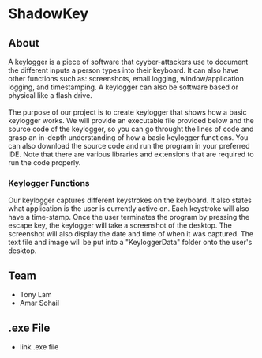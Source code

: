 # ShadowKey
## About
A keylogger is a piece of software that cyyber-attackers use to document the different inputs a person types into their keyboard. It can also have other functions such as: screenshots, email logging, window/application logging, and timestamping.
A keylogger can also be software based or physical like a flash drive. 
<br>
<br>
The purpose of our project is to create keylogger that shows how a basic keylogger works. We will provide an executable file provided below and the source code of the keylogger, so you can go throught the lines of code and grasp an
in-depth understanding of how a basic keylogger functions. You can also download the source code and run the program in your preferred IDE. Note that there are various libraries and extensions that are required to run the code 
properly.

### Keylogger Functions
Our keylogger captures different keystrokes on the keyboard. It also states what application is the user is currently active on. Each keystroke will also have a time-stamp. Once the user terminates the program by pressing the escape key, the keylogger will take a screenshot of the desktop. The screenshot will also display the date and time of when it was captured.
The text file and image will be put into a "KeyloggerData" folder onto the user's desktop. 

## Team
- Tony Lam
- Amar Sohail

## .exe File
* link .exe file


